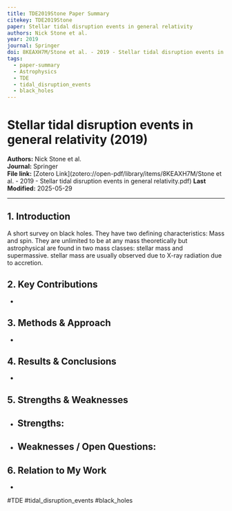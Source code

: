 ```yaml
---
title: TDE2019Stone Paper Summary
citekey: TDE2019Stone
paper: Stellar tidal disruption events in general relativity
authors: Nick Stone et al.
year: 2019
journal: Springer
doi: 8KEAXH7M/Stone et al. - 2019 - Stellar tidal disruption events in general relativity.pdf
tags:
  - paper-summary
  - Astrophysics
  - TDE
  - tidal_disruption_events
  - black_holes
---
```


# Stellar tidal disruption events in general relativity (2019)  
**Authors:** Nick Stone et al.  
**Journal:** Springer  
**File link:** [Zotero Link](zotero://open-pdf/library/items/8KEAXH7M/Stone et al. - 2019 - Stellar tidal disruption events in general relativity.pdf) 
**Last Modified:**  2025-05-29

---

## 1. Introduction
A short survey on black holes. They have two defining characteristics: Mass and spin. They are unlimited to be at any mass theoretically but astrophysical are found in two mass classes: stellar mass and supermassive. stellar mass are usually observed due to X-ray radiation due to accretion.

## 2. Key Contributions
- 

## 3. Methods & Approach
- 

## 4. Results & Conclusions
- 

## 5. Strengths & Weaknesses
- **Strengths:**  
  -  
- **Weaknesses / Open Questions:**  
  -  

## 6. Relation to My Work
- 
#TDE
#tidal_disruption_events
#black_holes